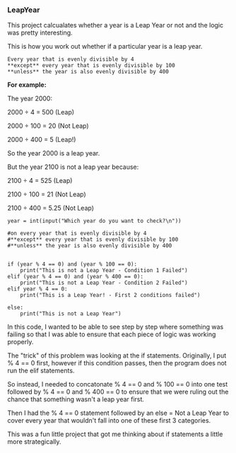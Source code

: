 ### LeapYear

This project calcualates whether a year is a Leap Year or not and the logic was pretty interesting. 

This is how you work out whether if a particular year is a leap year.
```
Every year that is evenly divisible by 4 
**except** every year that is evenly divisible by 100 
**unless** the year is also evenly divisible by 400
```
**For example:**

The year 2000:

2000 ÷ 4 = 500 (Leap)

2000 ÷ 100 = 20 (Not Leap)

2000 ÷ 400 = 5 (Leap!)

So the year 2000 is a leap year.

But the year 2100 is not a leap year because:

2100 ÷ 4 = 525 (Leap)

2100 ÷ 100 = 21 (Not Leap)

2100 ÷ 400 = 5.25 (Not Leap)

```
year = int(input("Which year do you want to check?\n"))

#on every year that is evenly divisible by 4
#**except** every year that is evenly divisible by 100
#**unless** the year is also evenly divisible by 400


if (year % 4 == 0) and (year % 100 == 0):
    print("This is not a Leap Year - Condition 1 Failed")
elif (year % 4 == 0) and (year % 400 == 0):
    print("This is not a Leap Year - Condition 2 Failed")
elif year % 4 == 0:
    print("This is a Leap Year! - First 2 conditions failed")

else:
    print("This is not a Leap Year")
```

In this code, I wanted to be able to see step by step where something was failing so that I was able to ensure that each piece of logic was working properly. 

The "trick" of this problem was looking at the if statements.
Originally, I put % 4 == 0 first, however if this condition passes, then the program does not run the elif statements. 

So instead, I needed to concatonate % 4 == 0 and % 100 == 0 into one test followed by % 4 == 0 and % 400 == 0 to ensure that we were ruling out the chance that something wasn't a leap year first. 

Then I had the % 4 == 0 statement followed by an else = Not a Leap Year to cover every year that wouldn't fall into one of these first 3 categories. 

This was a fun little project that got me thinking about if statements a little more strategically. 
